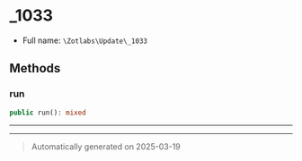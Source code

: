 
# _1033





* Full name: `\Zotlabs\Update\_1033`




## Methods


### run



```php
public run(): mixed
```












***


***
> Automatically generated on 2025-03-19
